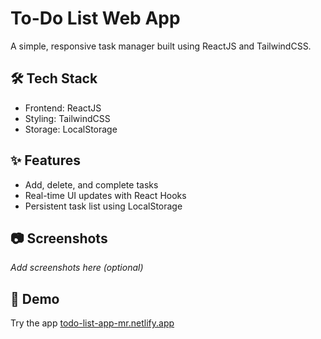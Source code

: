 # To-Do List Web App

A simple, responsive task manager built using ReactJS and TailwindCSS.

## 🛠️ Tech Stack
- Frontend: ReactJS
- Styling: TailwindCSS
- Storage: LocalStorage

## ✨ Features
- Add, delete, and complete tasks
- Real-time UI updates with React Hooks
- Persistent task list using LocalStorage

## 📷 Screenshots
_Add screenshots here (optional)_

## 🧪 Demo
Try the app [todo-list-app-mr.netlify.app](https://todo-list-app-mr.netlify.app)

